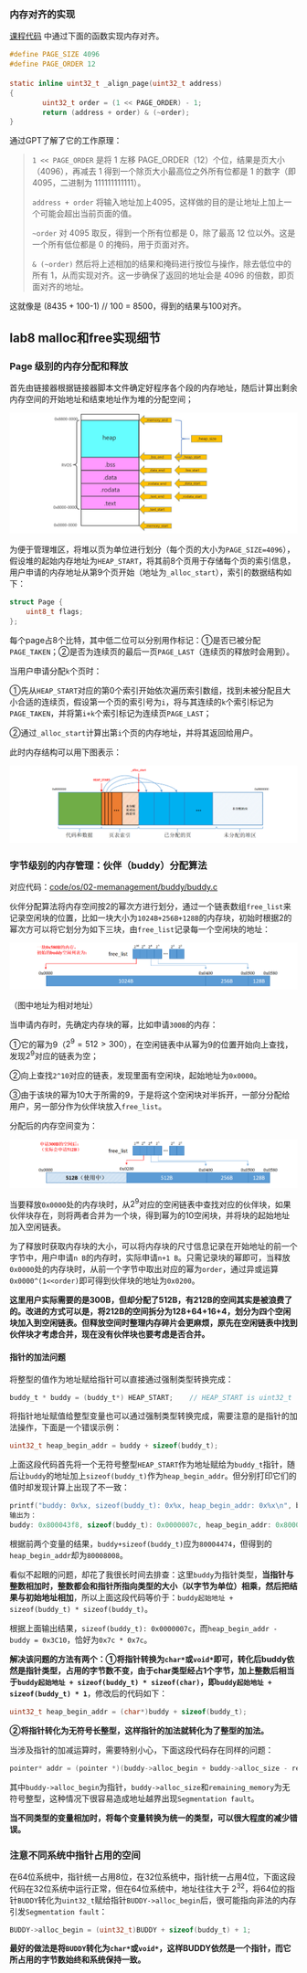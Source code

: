 ### 内存对齐的实现

[课程代码](https://github.com/try-agaaain/riscv-operating-system-mooc/blob/4698c95063d50428a7c11b289e8b4c1c213810f0/code/os/02-memanagement/page.c#L73-L77) 中通过下面的函数实现内存对齐。

```c
#define PAGE_SIZE 4096
#define PAGE_ORDER 12

static inline uint32_t _align_page(uint32_t address)
{
        uint32_t order = (1 << PAGE_ORDER) - 1;
        return (address + order) & (~order);
}
```

通过GPT了解了它的工作原理：

>`1 << PAGE_ORDER` 是将 1 左移 PAGE_ORDER（12）个位，结果是页大小（4096），再减去 1 得到一个除页大小最高位之外所有位都是 1 的数字（即 4095，二进制为 111111111111）。
>
>`address + order` 将输入地址加上4095，这样做的目的是让地址上加上一个可能会超出当前页面的值。
>
>`~order` 对 4095 取反，得到一个所有位都是 0，除了最高 12 位以外。这是一个所有低位都是 0 的掩码，用于页面对齐。
>
>`& (~order)` 然后将上述相加的结果和掩码进行按位与操作，除去低位中的所有 1，从而实现对齐。这一步确保了返回的地址会是 4096 的倍数，即页面对齐的地址。

这就像是 (8435 + 100-1) // 100 = 8500，得到的结果与100对齐。



## lab8 malloc和free实现细节

### Page 级别的内存分配和释放

首先由链接器根据链接器脚本文件确定好程序各个段的内存地址，随后计算出剩余内存空间的开始地址和结束地址作为堆的分配空间；

![image-20240321170813250](images/image-20240321170813250.png)

为便于管理堆区，将堆以页为单位进行划分（每个页的大小为`PAGE_SIZE=4096`），假设堆的起始内存地址为`HEAP_START`，将其前8个页用于存储每个页的索引信息，用户申请的内存地址从第9个页开始（地址为`_alloc_start`），索引的数据结构如下：

```c
struct Page {
	uint8_t flags;
};
```

每个page占8个比特，其中低二位可以分别用作标记：①是否已被分配`PAGE_TAKEN`；②是否为连续页的最后一页`PAGE_LAST`（连续页的释放时会用到）。

当用户申请分配`k`个页时：

①先从`HEAP_START`对应的第0个索引开始依次遍历索引数组，找到未被分配且大小合适的连续页，假设第一个页的索引号为`i`，将与其连续的`k`个索引标记为`PAGE_TAKEN`，并将第`i+k`个索引标记为连续页`PAGE_LAST`；

②通过`_alloc_start`计算出第`i`个页的内存地址，并将其返回给用户。

此时内存结构可以用下图表示：

![image-20240321195147499](images/image-20240321195147499.png)

### 字节级别的内存管理：伙伴（buddy）分配算法

对应代码：[code/os/02-memanagement/buddy/buddy.c](https://github.com/try-agaaain/riscv-operating-system-mooc/blob/lab/code/os/02-memanagement/buddy/buddy.c)

伙伴分配算法将内存空间按2的幂次方进行划分，通过一个链表数组`free_list`来记录空闲块的位置，比如一块大小为`1024B+256B+128B`的内存块，初始时根据2的幂次方可以将它划分为如下三块，由`free_list`记录每一个空闲块的地址：

![image-20240323185027383](images/image-20240323185027383.png)

（图中地址为相对地址）

当申请内存时，先确定内存块的幂，比如申请`300B`的内存：

①它的幂为9（$2^9 = 512 > 300$），在空闲链表中从幂为9的位置开始向上查找，发现$2^9$对应的链表为空；

②向上查找`2^10`对应的链表，发现里面有空闲块，起始地址为`0x0000`。

③由于该块的幂为10大于所需的9，于是将这个空闲块对半拆开，一部分分配给用户，另一部分作为伙伴块放入`free_list`。

分配后的内存空间变为：

![image-20240323184941867](images/image-20240323184941867.png)

当要释放`0x0000`处的内存块时，从$2^9$对应的空闲链表中查找对应的伙伴块，如果伙伴块存在，则将两者合并为一个块，得到幂为的10空闲块，并将块的起始地址加入空闲链表。

为了释放时获取内存块的大小，可以将内存块的尺寸信息记录在开始地址的前一个字节中，用户申请`n B`的内存时，实际申请`n+1 B`。只需记录块的幂即可，当释放`0x0000`处的内存块时，从前一个字节中取出对应的幂为`order`，通过异或运算`0x0000^(1<<order)`即可得到伙伴块的地址为`0x0200`。

**这里用户实际需要的是300B，但却分配了512B，有212B的空间其实是被浪费了的。改进的方式可以是，将212B的空间拆分为128+64+16+4，划分为四个空闲块加入到空闲链表。但释放空间时整理内存碎片会更麻烦，原先在空闲链表中找到伙伴块才考虑合并，现在没有伙伴块也要考虑是否合并。**

#### 指针的加法问题

将整型的值作为地址赋给指针可以直接通过强制类型转换完成：

```c
buddy_t * buddy = (buddy_t*) HEAP_START;	// HEAP_START is uint32_t
```

将指针地址赋值给整型变量也可以通过强制类型转换完成，需要注意的是指针的加法操作，下面是一个错误示例：

```c
uint32_t heap_begin_addr = buddy + sizeof(buddy_t);
```

上面这段代码首先将一个无符号整型`HEAP_START`作为地址赋给为`buddy_t`指针，随后让`buddy`的地址加上`sizeof(buddy_t)`作为`heap_begin_addr`。但分别打印它们的值时却发现计算上出现了不一致：

```c
printf("buddy: 0x%x, sizeof(buddy_t): 0x%x, heap_begin_addr: 0x%x\n", buddy, sizeof(buddy_t), heap_begin_addr);
输出为：
buddy: 0x800043f8, sizeof(buddy_t): 0x0000007c, heap_begin_addr: 0x80008008
```

根据前两个变量的结果，`buddy+sizeof(buddy_t)`应为`80004474`，但得到的`heap_begin_addr`却为`80008008`。

看似不起眼的问题，却花了我很长时间去排查：这里`buddy`为指针类型，**当指针与整数相加时，整数都会和指针所指向类型的大小（以字节为单位）相乘，然后把结果与初始地址相加**，所以上面这段代码等价于：`buddy起始地址 + sizeof(buddy_t) * sizeof(buddy_t)`。

根据上面输出结果，`sizeof(buddy_t): 0x0000007c`，而`heap_begin_addr - buddy = 0x3C10`，恰好为`0x7c * 0x7c`。

**解决该问题的方法有两个：①将指针转换为`char*`或`void*`即可，转化后buddy依然是指针类型，占用的字节数不变，由于char类型经占1个字节，加上整数后相当于`buddy起始地址 + sizeof(buddy_t) * sizeof(char)`，即`buddy起始地址 + sizeof(buddy_t) * 1`**，修改后的代码如下：

```c
uint32_t heap_begin_addr = (char*)buddy + sizeof(buddy_t);
```

**②将指针转化为无符号长整型，这样指针的加法就转化为了整型的加法。**

当涉及指针的加减运算时，需要特别小心，下面这段代码存在同样的问题：

```c
pointer* addr = (pointer *)(buddy->alloc_begin + buddy->alloc_size - remaining_memory);
```

其中`buddy->alloc_begin`为指针，`buddy->alloc_size`和`remaining_memory`为无符号整型，这种情况下很容易造成地址越界出现`Segmentation fault`。

**当不同类型的变量相加时，将每个变量转换为统一的类型，可以很大程度的减少错误。**

### 注意不同系统中指针占用的空间

在64位系统中，指针统一占用8位，在32位系统中，指针统一占用4位，下面这段代码在32位系统中运行正常，但在64位系统中，地址往往大于 $2^{32}$，将64位的指针`BUDDY`转化为`uint32_t`赋给指针`BUDDY->alloc_begin`后，很可能指向非法的内存引发`Segmentation fault`：

```c
BUDDY->alloc_begin = (uint32_t)BUDDY + sizeof(buddy_t) + 1;
```

**最好的做法是将`BUDDY`转化为`char*`或`void*`，这样BUDDY依然是一个指针，而它所占用的字节数始终和系统保持一致。**

